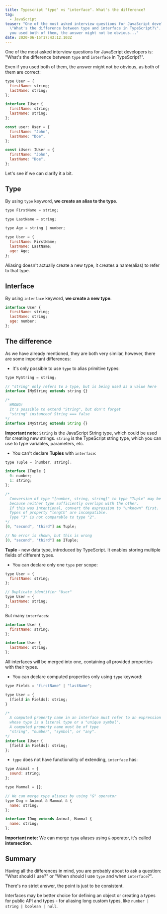 ```yaml
---
title: Typescript "type" vs "interface". What's the difference?
tag:
  - JavaScript
teaser: "One of the most asked interview questions for JavaScript developers is:
  \"What's the difference between type and interface in TypeScript?\". Even if
  you used both of them, the answer might not be obvious..."
date: 2020-06-15T17:43:12.103Z
---
```

One of the most asked interview questions for JavaScript developers is: "What's the difference between `type` and `interface` in TypeScript?".

Even if you used both of them, the answer might not be obvious, as both of them are correct:

```javascript
type User = {
  firstName: string;
  lastName: string;
};

interface IUser {
  firstName: string;
  lastName: string;
};

const user: User = {
  firstName: "John",
  lastName: "Doe",
};

const iUser: IUser = {
  firstName: "John",
  lastName: "Doe",
};
```

Let's see if we can clarify it a bit.

## Type

By using `type` keyword, **we create an alias to the type**.

```javascript
type FirstName = string;

type LastName = string;

type Age = string | number;

type User = {
  firstName: FirstName;
  lastName: LastName;
  age: Age;
};
```

Aliasing doesn't actually create a new type, it creates a name(alias) to refer to that type.

## Interface

By using `interface` keyword, **we create a new type**.

```javascript
interface User {
  firstName: string;
  lastName: string;
  age: number;
};
```

## The difference

As we have already mentioned, they are both very similar, however, there are some important differences:

* It's only possible to use `type` to alias primitive types:

```javascript
type MyString = string;

// "string" only refers to a type, but is being used as a value here
interface IMyString extends string {}

/* 
  WRONG!
  It's possible to extend "String", but don't forget
  "string" instanceof String === false
*/
interface IMyString extends String {}
```

**Important note:** `String` is the JavaScript String type, which could be used for creating new strings. `string` is the TypeScript string type, which you can use to type variables, parameters, etc.

* You can't declare **Tuples** with `interface`:

```javascript
type Tuple = [number, string];

interface ITuple {
  0: number;
  1: string;
};

/*
  Conversion of type "[number, string, string]" to type "Tuple" may be a mistake 
  because neither type sufficiently overlaps with the other. 
  If this was intentional, convert the expression to "unknown" first.
  Types of property "length" are incompatible.
  Type "3" is not comparable to type "2".
*/
[0, "second", "third"] as Tuple;

// No error is shown, but this is wrong 
[0, "second", "third"] as ITuple;

```

**Tuple** - new data type, introduced by TypeScript. It enables storing multiple fields of different types.

* You can declare only one `type` per scope:

```javascript
type User = {
  firstName: string;
};

// Duplicate identifier "User"
type User = {
  lastName: string;
};
```

But many `interface`s:

```javascript
interface User {
  firstName: string;
};

interface User {
  lastName: string;
};
```

All interfaces will be merged into one, containing all provided properties with their types.

* You can declare computed properties only using `type` keyword:

```javascript
type Fields = "firstName" | "lastName";

type User = {
  [field in Fields]: string;
}

/*
  A computed property name in an interface must refer to an expression 
  whose type is a literal type or a "unique symbol".
  A computed property name must be of type 
  "string", "number", "symbol", or "any".
*/
interface IUser {
  [field in Fields]: string;
};


```

* `type` does not have functionality of extending, `interface` has:

```javascript
type Animal = {
  sound: string;
};

type Mammal = {};

// We can merge type aliases by using "&" operator
type Dog = Animal & Mammal & {
  name: string;
};

interface IDog extends Animal, Mammal {
  name: string;
};
```

**Important note:** We can merge `type` aliases using `&` operator, it's called **intersection**.

## Summary

Having all the differences in mind, you are probably about to ask a question: "What should I use?" or "When should I use `type` and when `interface`?".

There's no strict answer, the point is just to be consistent.

Interfaces may be better choice for defining an object or creating a types for public API and types - for aliasing long custom types, like `number | string | boolean | null`.